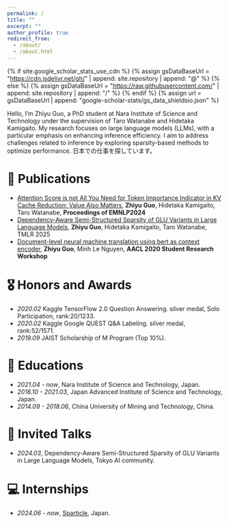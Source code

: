 ```yaml
---
permalink: /
title: ""
excerpt: ""
author_profile: true
redirect_from: 
  - /about/
  - /about.html
---
```


{% if site.google_scholar_stats_use_cdn %}
{% assign gsDataBaseUrl = "https://cdn.jsdelivr.net/gh/" | append: site.repository | append: "@" %}
{% else %}
{% assign gsDataBaseUrl = "https://raw.githubusercontent.com/" | append: site.repository | append: "/" %}
{% endif %}
{% assign url = gsDataBaseUrl | append: "google-scholar-stats/gs_data_shieldsio.json" %}

<span class='anchor' id='about-me'></span>

Hello, I’m Zhiyu Guo, a PhD student at Nara Institute of Science and Technology under the supervision of Taro Watanabe and Hidetaka Kamigaito. My research focuses on large language models (LLMs), with a particular emphasis on enhancing inference efficiency. I aim to address challenges related to inference by exploring sparsity-based methods to optimize performance. 日本での仕事を探しています。


<!-- # 🔥 News
- *2022.02*: &nbsp;🎉🎉 Lorem ipsum dolor sit amet, consectetur adipiscing elit. Vivamus ornare aliquet ipsum, ac tempus justo dapibus sit amet. 
- *2024.09*: &nbsp;🎉🎉 KV cache optimization work is accpe.  -->

# 📝 Publications 

<!-- <div class='paper-box'><div class='paper-box-image'><div><div class="badge">CVPR 2016</div><img src='images/500x300.png' alt="sym" width="100%"></div></div>
<div class='paper-box-text' markdown="1">

[Deep Residual Learning for Image Recognition](https://openaccess.thecvf.com/content_cvpr_2016/papers/He_Deep_Residual_Learning_CVPR_2016_paper.pdf)

**Kaiming He**, Xiangyu Zhang, Shaoqing Ren, Jian Sun

[**Project**](https://scholar.google.com/citations?view_op=view_citation&hl=zh-CN&user=DhtAFkwAAAAJ&citation_for_view=DhtAFkwAAAAJ:ALROH1vI_8AC) <strong><span class='show_paper_citations' data='DhtAFkwAAAAJ:ALROH1vI_8AC'></span></strong>
- Lorem ipsum dolor sit amet, consectetur adipiscing elit. Vivamus ornare aliquet ipsum, ac tempus justo dapibus sit amet. 
</div>
</div> -->
- [Attention Score is not All You Need for Token Importance Indicator in KV Cache Reduction: Value Also Matters](https://aclanthology.org/2024.emnlp-main.1178/), **Zhiyu Guo**, Hidetaka Kamigaito, Taro Watanabe, **Proceedings of EMNLP2024**
- [Dependency-Aware Semi-Structured Sparsity of GLU Variants in Large Language Models](https://arxiv.org/abs/2405.01943), **Zhiyu Guo**, Hidetaka Kamigaito, Taro Watanabe, TMLR 2025
- [Document-level neural machine translation using bert as context encoder](https://aclanthology.org/2020.aacl-srw.15.pdf), **Zhiyu Guo**, Minh Le Nguyen, **AACL 2020  Student Research Workshop**

# 🎖 Honors and Awards
- *2020.02* Kaggle TensorFlow 2.0 Question Answering. silver medal, Solo Participation, rank:20/1233. 
- *2020.02* Kaggle Google QUEST Q&A Labeling. silver medal, rank:52/1571. 
- *2019.09* JAIST Scholarship of M Program (Top 10%). 

# 📖 Educations
- *2021.04 - now*, Nara Institute of Science and Technology, Japan.
- *2018.10 - 2021.03*, Japan Advanced Institute of Science and Technology, Japan. 
- *2014.09 - 2018.06*, China University of Mining and Technology, China. 

# 💬 Invited Talks
- *2024.03*, Dependency-Aware Semi-Structured Sparsity of GLU Variants in Large Language Models, Tokyo AI community. 

# 💻 Internships
- *2024.06 - now*, [Sparticle](https://www.sparticle.com//), Japan.
